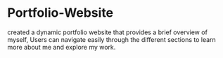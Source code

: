 # Portfolio-Website
created a dynamic portfolio website that provides a brief overview of myself, Users can navigate easily through the different sections to learn more about me and explore my work.
